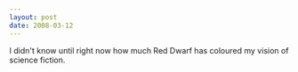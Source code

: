 ```yaml
---
layout: post
date: 2008-03-12
--- 
```


I didn't know until right now how much Red Dwarf has coloured my vision of science fiction.
